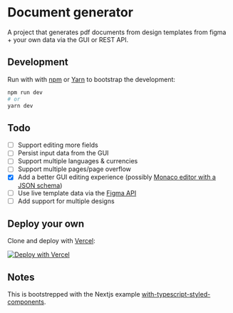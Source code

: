 # Document generator

A project that generates pdf documents from design templates from figma + your own data via the GUI or REST API.

## Development

Run with with [npm](https://docs.npmjs.com/cli/init) or [Yarn](https://yarnpkg.com/lang/en/docs/cli/create/) to bootstrap the development:

```bash
npm run dev
# or
yarn dev
```

## Todo

- [ ] Support editing more fields
- [ ] Persist input data from the GUI
- [ ] Support multiple languages & currencies
- [ ] Support multiple pages/page overflow
- [x] Add a better GUI editing experience (possibly [Monaco editor with a JSON schema](https://microsoft.github.io/monaco-editor/playground.html#extending-language-services-configure-json-defaults))
- [ ] Use live template data via the [Figma API](https://www.figma.com/developers/api)
- [ ] Add support for multiple designs

## Deploy your own

Clone and deploy with [Vercel](https://vercel.com):

[![Deploy with Vercel](https://vercel.com/button)](https://vercel.com/import/project?template=https://github.com/mikkmartin/dok-maker)

## Notes

This is bootstrepped with the Nextjs example [with-typescript-styled-components](https://github.com/vercel/next.js/tree/canary/examples/with-typescript-styled-components).
